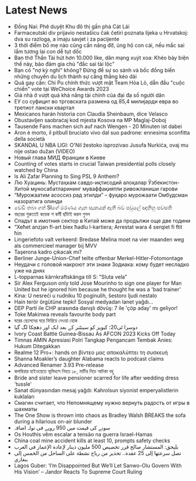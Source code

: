 # Latest News
-  Đồng Nai: Phê duyệt Khu đô thị gần phà Cát Lái
-  Farmaceutski div prijavio nestašicu čak četiri poznata lijeka u Hrvatskoj: dva su razloga, a imaju savjet i za pacijente
-  3 thời điểm bố mẹ nào cũng cần nâng đỡ, ủng hộ con cái, nếu mắc sai lầm tương lai con dễ tụt dốc
-  Ban thờ Thần Tài hút hơn 10.000 like, dân mạng xuýt xoa: Khéo bày biện thế này, bảo đảm gia chủ "đắc sai tài lộc"
-  Bạn có "nợ kỳ nghỉ" không? Đừng để sự so sánh và bốc đồng biến những chuyến du lịch thành sự căng thẳng kéo dài
-  Quá gay cấn: Chi Pu chính thức vượt mặt Team Hỏa Lò, dẫn đầu "cuộc chiến" vote tại WeChoice Awards 2023
-  Giá nhà ở vượt quá khả năng tài chính của đại đa số người dân
-  ЕУ со суфицит во трговската размена од 85,4 милијарди евра во третиот лански квартал
-  Mexicanos harán historia con Claudia Sheinbaum, dice Velasco
-  Obustavljen saobraćaj kod mjesta Kosova na MP Maglaj-Doboj
-  Tausende Fans machen sich auf nach Wengen - 20 Minuten ist dabei
-  Aron è morto, il pitbull bruciato vivo dal suo padrone: ennesima sconfitta della società
-  SKANDAL U NBA LIGI: O'Nil žestoko isprozivao Jusufa Nurkića, ovaj mu nije ostao dužan (VIDEO)
-  Новый глава МИД Франции в Киеве
-  Counting of votes starts in crucial Taiwan presidential polls closely watched by China
-  Is Ali Zafar Planning to Sing PSL 9 Anthem?
-  Лю Хуацинь: Мустаҳкам савдо-иқтисодий алоқалар Ўзбекистон-Хитой муносабатларининг муваффақиятли ривожланиши гарови
-  “Мурожаатим асоссиз рад этилди” – фуқаро мурожаати Омбудсман назоратига олинди
-  වෙඩි තබා ගත් SIගේ මරණය ගැන සැකයක් ඇති බව පවුලේ ඥාතිහු පවසති
-  বছরের শুরুতেই কয়েক শ কর্মী ছাঁটাই করল গুগল
-  Спадът в имотния сектор в Китай може да продължи още две години
-  “Xeħet anzjan fl-art biex ħadlu l-kartiera; Arrestat wara 4 serqiet fi ftit ħin
-  Lingeriefoto valt verkeerd: Bredase Melina moet na vier maanden weg als commercieel manager bij MVV
-  Taşerona kadro çıkacak mı?
-  Berliner Junge-Union-Chef teilte offenbar Merkel-Hitler-Fotomontage
-  Неудачи с головой накроют эти знаки Зодиака: кому будет несладко уже на днях
-  L-topparnas kärnkraftskänga till S: ”Sluta vela”
-  Sir Alex Ferguson only told Jose Mourinho to sign one player for Man United but he ignored him because he thought he was a 'bad trainer'
-  Kina: U nesreći u rudniku 10 poginulih, šestoro ljudi nestalo
-  Hain terör örgütüne tepki! Sosyal medyadan lanet yağdı...
-  DEP Parti ile CHP arasında danışlı dövüş: 7 ile 'çöp aday' mı geliyor!
-  Toke Makinwa reveals favourite body part
-  ঘরের ছেলেদের ঘরে ফিরিয়ে নেওয়া হোক
-  دوسرا ٹی20؛ کیویز کو سینٹنر کے بعد ایک اور دھچکا لگ گیا
-  Ivory Coast Battle Guinea-Bissau As AFCON 2023 Kicks Off Today
-  Timnas AMIN Apresiasi Polri Tangkap Pengancam Tembak Anies: Hukum Ditegakkan
-  Realme 12 Pro+: hands on βίντεο μας αποκαλύπτει τη συσκευή
-  Shanna Moakler’s daughter Alabama reacts to podcast claims
-  Advanced Renamer 3.93 Pre-release
-  কলম্বিয়ার হাইওয়েতে ভূমিধসে নিহত ১৮, মাটির নিচে আটকা বহু
-  Bride and sister leave pensioner scarred for life after wedding dress 'tussle'
-  Sanat dünyasından mesaj yağdı: Kahrolsun siyonist emperyalistlerin kuklaları
-  Смагин считает, что Непомнящему нужно вернуть радость от игры в шахматы
-  The One Show is thrown into chaos as Bradley Walsh BREAKS the sofa during a hilarious on-air blunder
-  سونے کی قیمت میں 950 روپے فی تولہ اضافہ
-  Os Houthis vêm escalar a tensão na guerra Israel-Hamas
-  China coal mine accident kills at least 10, prompts safety checks
-  بليحق: المستشار صالح قرر تخصيص 500 مليون دينار لإعادة الإعمار في الغرب
-  تصل سرعتها إلى 25 عقدة.. تحذير من رياح نشطة على الساحل من الخمس إلى بنغازي
-  Lagos Guber: ‘I’m Disappointed But We’ll Let Sanwo-Olu Govern With His Vision’ – Jandor Reacts To Supreme Court Ruling
